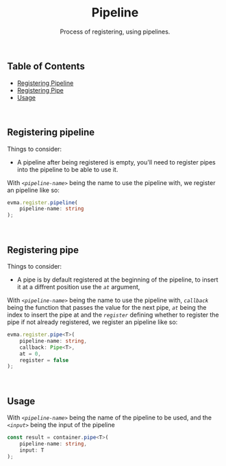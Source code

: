 <h1 align="center">
   <b>
        Pipeline
    </b>
</h1>

<p align="center">Process of registering, using pipelines.</p>
<br />

## Table of Contents

- [Registering Pipeline](#registering-pipeline)
- [Registering Pipe](#registering-pipe)
- [Usage](#usage)

<br />

## Registering pipeline

Things to consider:

- A pipeline after being registered is empty, you'll need to register pipes into the pipeline to be able to use it.

With _`<pipeline-name>`_ being the name to use the pipeline with, we register an pipeline like so:

```ts
evma.register.pipeline(
    pipeline-name: string
);
```

<br />

## Registering pipe

Things to consider:

- A pipe is by default registered at the beginning of the pipeline, to insert it at a diffrent position use the _`at`_ argument,

With _`<pipeline-name>`_ being the name to use the pipeline with, _`callback`_ being the function that passes the value for the next pipe, _`at`_ being the index to insert the pipe at and the _`register`_ defining whether to register the pipe if not already registered, we register an pipeline like so:

```ts
evma.register.pipe<T>(
    pipeline-name: string,
    callback: Pipe<T>,
    at = 0,
    register = false
);
```

<br />

## Usage

With _`<pipeline-name>`_ being the name of the pipeline to be used, and the _`<input>`_ being the input of the pipeline

```ts
const result = container.pipe<T>(
    pipeline-name: string,
    input: T
);
```

<br />
